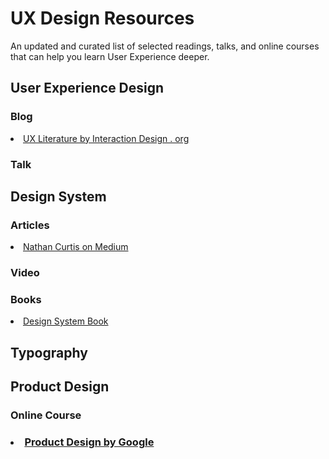 # UX Design Resources
An updated and curated list of selected readings, talks, and online courses that can help you learn User Experience deeper.

<h2>User Experience Design</h2>
<h3>Blog</h3>
<li><a href="https://www.interaction-design.org/literature">UX Literature by Interaction Design . org</a></li>
<h3>Talk</h3>

<h2>Design System</h2>
<h3>Articles</h3>
<li><a href="https://medium.com/@nathanacurtis">Nathan Curtis on Medium</a></li>
<h3>Video</h3>
<h3>Books</h3>
<li><a href="https://www.smashingmagazine.com/design-systems-book/">Design System Book</a></li>

<h2>Typography</h2>


<h2>Product Design</h2>
<h3>Online Course<h3/>
<li><a href="https://www.udacity.com/course/product-design--ud509">Product Design by Google</a></li>

